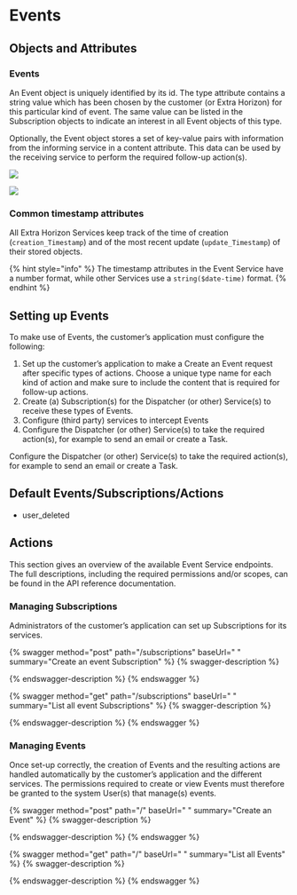 # Events

## Objects and Attributes <a href="#docs-internal-guid-5c7f23fb-7fff-e75b-bba0-5cdbc84e7969" id="docs-internal-guid-5c7f23fb-7fff-e75b-bba0-5cdbc84e7969"></a>

### Events

An Event object is uniquely identified by its id. The type attribute contains a string value which has been chosen by the customer (or Extra Horizon) for this particular kind of event. The same value can be listed in the Subscription objects to indicate an interest in all Event objects of this type.

Optionally, the Event object stores a set of key-value pairs with information from the informing service in a content attribute. This data can be used by the receiving service to perform the required follow-up action(s).

![](<../../../.gitbook/assets/Screenshot\_20211018\_141452 (1).png>)



![](../../../.gitbook/assets/Screenshot\_20211018\_141651.png)

### Common timestamp attributes

All Extra Horizon Services keep track of the time of creation (`creation_Timestamp`) and of the most recent update (`update_Timestamp`) of their stored objects.

{% hint style="info" %}
The timestamp attributes in the Event Service have a number format, while other Services use a `string($date-time)` format.
{% endhint %}

## Setting up Events

To make use of Events, the customer’s application must configure the following:

1. Set up the customer’s application to make a Create an Event request after specific types of actions. Choose a unique type name for each kind of action and make sure to include the content that is required for follow-up actions.
2. Create (a) Subscription(s) for the Dispatcher (or other) Service(s) to receive these types of Events.
3. Configure (third party) services to intercept Events
4. Configure the Dispatcher (or other) Service(s) to take the required action(s), for example to send an email or create a Task.

Configure the Dispatcher (or other) Service(s) to take the required action(s), for example to send an email or create a Task.

## Default Events/Subscriptions/Actions

* user\_deleted

## Actions

This section gives an overview of the available Event Service endpoints. The full descriptions, including the required permissions and/or scopes, can be found in the API reference documentation.

### Managing Subscriptions <a href="#docs-internal-guid-33b87069-7fff-4991-ad79-bfae582ebfd7" id="docs-internal-guid-33b87069-7fff-4991-ad79-bfae582ebfd7"></a>

Administrators of the customer’s application can set up Subscriptions for its services.

{% swagger method="post" path="/subscriptions" baseUrl=" " summary="Create an event Subscription" %}
{% swagger-description %}

{% endswagger-description %}
{% endswagger %}

{% swagger method="get" path="/subscriptions" baseUrl=" " summary="List all event Subscriptions" %}
{% swagger-description %}

{% endswagger-description %}
{% endswagger %}

### Managing Events

Once set-up correctly, the creation of Events and the resulting actions are handled automatically by the customer’s application and the different services. The permissions required to create or view Events must therefore be granted to the system User(s) that manage(s) events.

{% swagger method="post" path="/" baseUrl=" " summary="Create an Event" %}
{% swagger-description %}

{% endswagger-description %}
{% endswagger %}

{% swagger method="get" path="/" baseUrl=" " summary="List all Events" %}
{% swagger-description %}

{% endswagger-description %}
{% endswagger %}
